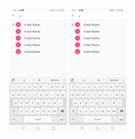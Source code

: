 <img src="https://github.com/ravitej-kallepalli/AmazonMockup/blob/master/test.png" width="100">

<img src="https://github.com/ravitej-kallepalli/AmazonMockup/blob/master/test.png" width="100">